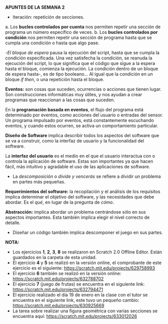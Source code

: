 **APUNTES DE LA SEMANA 2**

- Iteración: repetición de secciones.

a. Los **bucles controlados por cuenta** nos permiten repetir una sección de programa un número específico de veces.
b. Los **bucles controlados por condición** nos permiten repetir una sección de programa hasta que se cumpla una condición o hasta que algo pase.

-*El bloque de espera* pausa la ejecución del script, hasta que se cumpla la condición especificada. Una vez satisfecha la condición, se reanuda la ejecución del script, lo que significa que el código que sigue a la espera hasta el bloque, comienza la ejecución. La condición dentro de un bloque de espera hasta-, es de tipo booleano... Al igual que la condición en un bloque *if then*, o una repetición hasta el bloque.

**Eventos:** son cosas que suceden, ocurrencias o acciones que tienen lugar. Son construcciones informáticas muy útiles, y nos ayudan a crear programas que reaccionan a las cosas que suceden.

En la **programación basada en eventos**, el flujo del programa está determinado por eventos, como acciones del usuario o entradas del sensor. Un programa impulsado por eventos, está constantemente escuchando eventos, y cuando estos ocurren, se activa un comportamiento particular.

**Diseño de Software** implica describir todos los aspectos del software que se va a construir, como la interfaz de usuario y la funcionalidad del software.

La **interfaz del usuario** es el medio en el que el usuario interactua con o controla la aplicación de software. Estas son importantes ya que hacen fácil, más intuitivo y agradable el uso de las aplicaciones de software.

- La *descomposición* o *divide y vencerás* se refiere a dividir un problema en partes más pequeñas.

**Requerimientos del software:** la recopilación y el análisis de los requisitos implica determinar el objetivo del software, y las necesidades que debe abordar. Es el *qué*, en lugar de la pregunta de *cómo*.

**Abstracción:** implica abordar un problema centrándose sólo en sus aspectos importantes. Esta también implica elegir el nivel correcto de detalle.

- Diseñar un código también implica descomponer el juego en sus partes.

**NOTA:** 
- Los ejercicios **1**, **2**, **3**, **8** se realizaron en Scratch 2.0 Offline Editor. Están guardados en la carpeta de esta unidad. 
- El ejercicio **4** y **5** se realizó en la versión online, el comprobante de este ejercicio es el siguiente: https://scratch.mit.edu/projects/629758993   
- El ejercicio **6** también se realizó en la versión online: https://scratch.mit.edu/projects/632788702 
- El ejercicio **7** (juego de frutas) se encuentra en el siguiente link: https://scratch.mit.edu/projects/632794471
- El ejercicio realizado el día 19 de enero en la clase con el tutor se encuentra en el siguiente link, este tuvo un pequeño cambio: https://scratch.mit.edu/projects/630925669
- La tarea sobre realizar una figura geométrica con varias secciones se encuentra aquí: https://scratch.mit.edu/projects/633012026

